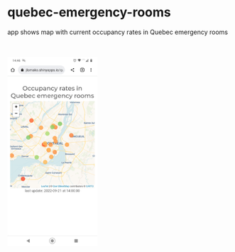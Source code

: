 # quebec-emergency-rooms
app shows map with current occupancy rates in Quebec emergency rooms

<br><br>
<img src="Screenshot_20220921-144656.png" alt="screenshot" width=40%>
